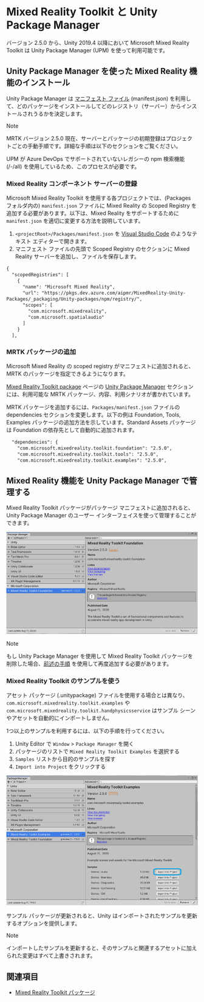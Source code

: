 # Mixed Reality Toolkit と Unity Package Manager

バージョン 2.5.0 から、Unity 2019.4 以降において Microsoft Mixed Reality Toolkit は Unity Package Manager (UPM) を使って利用可能です。

## Unity Package Manager を使った Mixed Reality 機能のインストール

Unity Package Manager は [マニフェスト ファイル](https://docs.unity3d.com/Manual/upm-manifestPkg.html) (manifest.json) を利用して、どのパッケージをインストールしてどのレジストリ（サーバー）からインストールされうるかを決定します。

> [!Note]
> MRTK バージョン 2.5.0 現在、サーバーとパッケージの初期登録はプロジェクトごとの手動手順です。詳細な手順は以下のセクションをご覧ください。
> 
> UPM が Azure DevOps でサポートされていないレガシーの npm 検索機能 (/-/all) を使用しているため、このプロセスが必要です。

### Mixed Reality コンポーネント サーバーの登録

Microsoft Mixed Reality Toolkit を使用する各プロジェクトでは、(Packages フォルダ内の) `manifest.json` ファイルに Mixed Reality の Scoped Registry を追加する必要があります。以下は、Mixed Reality をサポートするために `manifest.json` を適切に変更する方法を説明しています。

1. `<projectRoot>/Packages/manifest.json` を [Visual Studio Code](https://code.visualstudio.com/) のようなテキスト エディターで開きます。
1. マニフェスト ファイルの先頭で Scoped Registry のセクションに Mixed Reality サーバーを追加し、ファイルを保存します。

```
{
  "scopedRegistries": [
    {
      "name": "Microsoft Mixed Reality",
      "url": "https://pkgs.dev.azure.com/aipmr/MixedReality-Unity-Packages/_packaging/Unity-packages/npm/registry/",
      "scopes": [
        "com.microsoft.mixedreality",
        "com.microsoft.spatialaudio"
      ]
    }
  ],
```

<a name="adding-mrtk-packages"></a>

### MRTK パッケージの追加

Microsoft Mixed Reality の scoped registry がマニフェストに追加されると、MRTK のパッケージを指定できるようになります。

[Mixed Reality Toolkit package](Packaging/MRTK_Packages.md) ページの [Unity Package Manager](Packaging/MRTK_Packages.md#unity-package-manager) セクションには、利用可能な MRTK パッケージ、内容、利用シナリオが書かれています。

MRTK パッケージを追加するには、`Packages/manifest.json` ファイルの dependencies セクションを変更します。以下の例は Foundation, Tools, Examples パッケージの追加方法を示しています。Standard Assets パッケージは Foundation の依存先として自動的に追加されます。

```
  "dependencies": {
    "com.microsoft.mixedreality.toolkit.foundation": "2.5.0",
    "com.microsoft.mixedreality.toolkit.tools": "2.5.0",
    "com.microsoft.mixedreality.toolkit.examples": "2.5.0",
```

## Mixed Reality 機能を Unity Package Manager で管理する

Mixed Reality Toolkit パッケージがパッケージ マニフェストに追加されると、Unity Package Manager のユーザー インターフェイスを使って管理することができます。

![MRTK Foundation UPM Package](../Documentation/Images/Packaging/MRTK_FoundationUPM.png)

> [!Note]
> もし Unity Package Manager を使用して Mixed Reality Toolkit パッケージを削除した場合、[前述の手順](#adding-mrtk-packages) を使用して再度追加する必要があります。

### Mixed Reality Toolkit のサンプルを使う

アセット パッケージ (.unitypackage) ファイルを使用する場合とは異なり、`com.microsoft.mixedreality.toolkit.examples` や `com.microsoft.mixedreality.toolkit.handphysicsservice` はサンプル シーンやアセットを自動的にインポートしません。

1つ以上のサンプルを利用するには、以下の手順を行ってください。

1. Unity Editor で `Window` > `Package Manager` を開く
1. パッケージのリストで `Mixed Reality Toolkit Examples` を選択する
1. `Samples` リストから目的のサンプルを探す
1. `Import into Project` をクリックする

![Importing samples](../Documentation/Images/Packaging/MRTK_ExamplesUpm.png)

サンプル パッケージが更新されると、Unity はインポートされたサンプルを更新するオプションを提供します。

> [!Note]
> インポートしたサンプルを更新すると、そのサンプルと関連するアセットに加えられた変更はすべて上書きされます。

## 関連項目

- [Mixed Reality Toolkit パッケージ](Packaging/MRTK_Packages.md)
